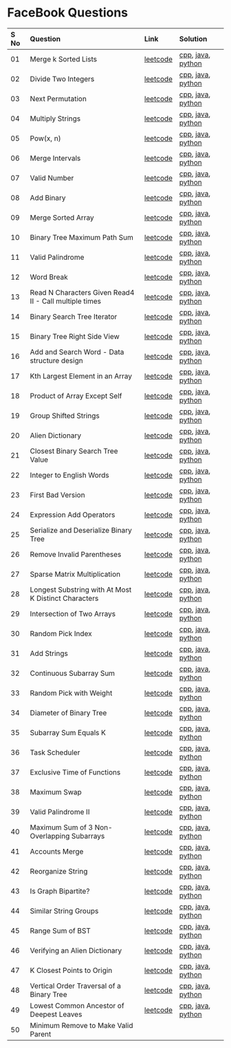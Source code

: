 # FaceBook Questions

| S No | Question                                               | Link                                                                                           | Solution                      |
| :--- | :----------------------------------------------------- | :--------------------------------------------------------------------------------------------- | :---------------------------- |
| 01   | Merge k Sorted Lists                                   | [leetcode](https://leetcode.com/problems/merge-k-sorted-lists)                                 | [cpp](), [java](), [python]() |
| 02   | Divide Two Integers                                    | [leetcode](https://leetcode.com/problems/divide-two-integers)                                  | [cpp](), [java](), [python]() |
| 03   | Next Permutation                                       | [leetcode](https://leetcode.com/problems/next-permutation)                                     | [cpp](), [java](), [python]() |
| 04   | Multiply Strings                                       | [leetcode](https://leetcode.com/problems/multiply-strings)                                     | [cpp](), [java](), [python]() |
| 05   | Pow(x, n)                                              | [leetcode](https://leetcode.com/problems/powx-n)                                               | [cpp](), [java](), [python]() |
| 06   | Merge Intervals                                        | [leetcode](https://leetcode.com/problems/merge-intervals)                                      | [cpp](), [java](), [python]() |
| 07   | Valid Number                                           | [leetcode](https://leetcode.com/problems/valid-number)                                         | [cpp](), [java](), [python]() |
| 08   | Add Binary                                             | [leetcode](https://leetcode.com/problems/add-binary)                                           | [cpp](), [java](), [python]() |
| 09   | Merge Sorted Array                                     | [leetcode](https://leetcode.com/problems/merge-sorted-array)                                   | [cpp](), [java](), [python]() |
| 10   | Binary Tree Maximum Path Sum                           | [leetcode](https://leetcode.com/problems/binary-tree-maximum-path-sum)                         | [cpp](), [java](), [python]() |
| 11   | Valid Palindrome                                       | [leetcode](https://leetcode.com/problems/valid-palindrome)                                     | [cpp](), [java](), [python]() |
| 12   | Word Break                                             | [leetcode](https://leetcode.com/problems/word-break)                                           | [cpp](), [java](), [python]() |
| 13   | Read N Characters Given Read4 II - Call multiple times | [leetcode](https://leetcode.com/problems/read-n-characters-given-read4-ii-call-multiple-times) | [cpp](), [java](), [python]() |
| 14   | Binary Search Tree Iterator                            | [leetcode](https://leetcode.com/problems/binary-search-tree-iterator)                          | [cpp](), [java](), [python]() |
| 15   | Binary Tree Right Side View                            | [leetcode](https://leetcode.com/problems/binary-tree-right-side-view)                          | [cpp](), [java](), [python]() |
| 16   | Add and Search Word - Data structure design            | [leetcode](https://leetcode.com/problems/add-and-search-word-data-structure-design)            | [cpp](), [java](), [python]() |
| 17   | Kth Largest Element in an Array                        | [leetcode](https://leetcode.com/problems/kth-largest-element-in-an-array)                      | [cpp](), [java](), [python]() |
| 18   | Product of Array Except Self                           | [leetcode](https://leetcode.com/problems/product-of-array-except-self)                         | [cpp](), [java](), [python]() |
| 19   | Group Shifted Strings                                  | [leetcode](https://leetcode.com/problems/group-shifted-strings)                                | [cpp](), [java](), [python]() |
| 20   | Alien Dictionary                                       | [leetcode](https://leetcode.com/problems/alien-dictionary)                                     | [cpp](), [java](), [python]() |
| 21   | Closest Binary Search Tree Value                       | [leetcode](https://leetcode.com/problems/closest-binary-search-tree-value)                     | [cpp](), [java](), [python]() |
| 22   | Integer to English Words                               | [leetcode](https://leetcode.com/problems/integer-to-english-words)                             | [cpp](), [java](), [python]() |
| 23   | First Bad Version                                      | [leetcode](https://leetcode.com/problems/first-bad-version)                                    | [cpp](), [java](), [python]() |
| 24   | Expression Add Operators                               | [leetcode](https://leetcode.com/problems/expression-add-operators)                             | [cpp](), [java](), [python]() |
| 25   | Serialize and Deserialize Binary Tree                  | [leetcode](https://leetcode.com/problems/serialize-and-deserialize-binary-tree)                | [cpp](), [java](), [python]() |
| 26   | Remove Invalid Parentheses                             | [leetcode](https://leetcode.com/problems/remove-invalid-parentheses)                           | [cpp](), [java](), [python]() |
| 27   | Sparse Matrix Multiplication                           | [leetcode](https://leetcode.com/problems/sparse-matrix-multiplication)                         | [cpp](), [java](), [python]() |
| 28   | Longest Substring with At Most K Distinct Characters   | [leetcode](https://leetcode.com/problems/longest-substring-with-at-most-k-distinct-characters) | [cpp](), [java](), [python]() |
| 29   | Intersection of Two Arrays                             | [leetcode](https://leetcode.com/problems/intersection-of-two-arrays)                           | [cpp](), [java](), [python]() |
| 30   | Random Pick Index                                      | [leetcode](https://leetcode.com/problems/random-pick-index)                                    | [cpp](), [java](), [python]() |
| 31   | Add Strings                                            | [leetcode](https://leetcode.com/problems/add-strings)                                          | [cpp](), [java](), [python]() |
| 32   | Continuous Subarray Sum                                | [leetcode](https://leetcode.com/problems/continuous-subarray-sum)                              | [cpp](), [java](), [python]() |
| 33   | Random Pick with Weight                                | [leetcode](https://leetcode.com/problems/random-pick-with-weight)                              | [cpp](), [java](), [python]() |
| 34   | Diameter of Binary Tree                                | [leetcode](https://leetcode.com/problems/diameter-of-binary-tree)                              | [cpp](), [java](), [python]() |
| 35   | Subarray Sum Equals K                                  | [leetcode](https://leetcode.com/problems/subarray-sum-equals-k)                                | [cpp](), [java](), [python]() |
| 36   | Task Scheduler                                         | [leetcode](https://leetcode.com/problems/task-scheduler)                                       | [cpp](), [java](), [python]() |
| 37   | Exclusive Time of Functions                            | [leetcode](https://leetcode.com/problems/exclusive-time-of-functions)                          | [cpp](), [java](), [python]() |
| 38   | Maximum Swap                                           | [leetcode](https://leetcode.com/problems/maximum-swap)                                         | [cpp](), [java](), [python]() |
| 39   | Valid Palindrome II                                    | [leetcode](https://leetcode.com/problems/valid-palindrome-ii)                                  | [cpp](), [java](), [python]() |
| 40   | Maximum Sum of 3 Non-Overlapping Subarrays             | [leetcode](https://leetcode.com/problems/maximum-sum-of-3-non-overlapping-subarrays)           | [cpp](), [java](), [python]() |
| 41   | Accounts Merge                                         | [leetcode](https://leetcode.com/problems/accounts-merge)                                       | [cpp](), [java](), [python]() |
| 42   | Reorganize String                                      | [leetcode](https://leetcode.com/problems/reorganize-string)                                    | [cpp](), [java](), [python]() |
| 43   | Is Graph Bipartite?                                    | [leetcode](https://leetcode.com/problems/is-graph-bipartite)                                   | [cpp](), [java](), [python]() |
| 44   | Similar String Groups                                  | [leetcode](https://leetcode.com/problems/similar-string-groups)                                | [cpp](), [java](), [python]() |
| 45   | Range Sum of BST                                       | [leetcode](https://leetcode.com/problems/range-sum-of-bst)                                     | [cpp](), [java](), [python]() |
| 46   | Verifying an Alien Dictionary                          | [leetcode](https://leetcode.com/problems/verifying-an-alien-dictionary)                        | [cpp](), [java](), [python]() |
| 47   | K Closest Points to Origin                             | [leetcode](https://leetcode.com/problems/k-closest-points-to-origin)                           | [cpp](), [java](), [python]() |
| 48   | Vertical Order Traversal of a Binary Tree              | [leetcode](https://leetcode.com/problems/vertical-order-traversal-of-a-binary-tree)            | [cpp](), [java](), [python]() |
| 49   | Lowest Common Ancestor of Deepest Leaves               | [leetcode](https://leetcode.com/problems/lowest-common-ancestor-of-deepest-leaves)             | [cpp](), [java](), [python]() |
| 50   | Minimum Remove to Make Valid Parent                    |
